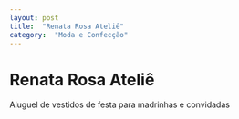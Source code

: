 ```yaml
---
layout: post
title:  "Renata Rosa Ateliê"
category:  "Moda e Confecção"
---
```


# Renata Rosa Ateliê

Aluguel de vestidos de festa para madrinhas e convidadas 
